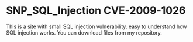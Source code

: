 # SNP_SQL_Injection CVE-2009-1026
This is a site with small SQL injection vulnerability. easy to understand how SQL injection works. You can download files from my repository.
